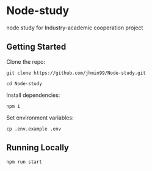 # Node-study
node study for Industry-academic cooperation project


## Getting Started
Clone the repo:
```
git clone https://github.com/jhmin99/Node-study.git

cd Node-study
```
Install dependencies:
```
npm i
```

Set environment variables:

```
cp .env.example .env
```

## Running Locally 

```
npm run start
```